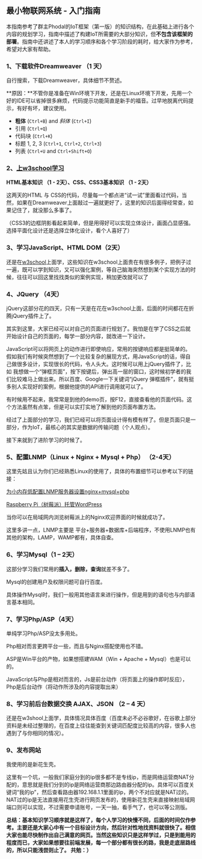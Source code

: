## 最小物联网系统 - 入门指南 ##

本指南参考了群主Phodal的IoT框架（第一版）的知识结构，在此基础上进行各个内容的规划学习，指南中描述了构建IoT所需要的大部分知识，但**不包含该框架的部署**。指南中还讲述了本人的学习顺序和各个学习阶段的耗时，给大家作为参考，希望对大家有帮助。

### 1、下载软件Dreamweaver （1 天） ###

自行搜索，下载Dreamweaver，具体细节不赘述。

**原因：**不管你是准备在Win环境下开发，还是在Linux环境下开发，先用一个好的IDE可以省掉很多麻烦，代码提示功能简直是新手的福音。过早地脱离代码提示，有好有坏，建议使用。

- **粗体** (`Ctrl+B`) and *斜体* (`Ctrl+I`)
- 引用 (`Ctrl+Q`)
- 代码块 (`Ctrl+K`)
- 标题 1, 2, 3 (`Ctrl+1`, `Ctrl+2`, `Ctrl+3`)
- 列表 (`Ctrl+U` and `Ctrl+Shift+O`)

### 2、[上w3school学习](http://www.w3school.com.cn/index.html) ###

**HTML基本知识 （1 - 2天）、CSS、CSS3基本知识 （1 - 2天）**

这两天的HTML 与 CSS的代码，尽量每一个都点进“试一试”里面看过代码，当然，如果在Dreamweaver上面敲过一遍就更好了，这里的知识后面得经常查，如果记住了，就没那么多事了。

（CSS3的边框阴影看起来简单，但是用得好可以实现立体设计，画面凸显感强。选择平面化设计还是选择立体化设计，看个人喜好了）

### 3、学习JavaScript、HTML DOM（2天） ###
 
还是在[w3school](http://www.w3school.com.cn/index.html)上面学，这些知识在w3school上面贵在有很多例子，把例子过一遍，既可以学到知识，又可以强化案例，等自己脑海突然想到某个实现方法的时候，往往可以回这里找找类似的案例实现，稍加更改就可以了

### 4、JQuery （4天） ###

jQuery这部分花的四天，只有一天是在花在w3school上面，后面的时间都花在折腾jQuery插件上了。

其实到这里，大家已经可以对自己的页面进行规划了。我怕是在学了CSS之后就开始设计自己的页面的，每学一部分内容，就改进一下设计。

JavaScript可以将网页上的动作进行即使响应，常用的按键响应都是挺简单的。假如我们有时候突然想到了一个比较复杂的展现方式，用JavaScript的话，得自己做很多设计，实现很长的代码，令人头大。这时候可以用上jQuery插件了，比如 我想做一个“弹框页面”，按下按键后，弹出高一层的窗口，这时候初学者的我们比较难马上做出来。所以百度、Google一下关键词“jQuery 弹框插件”，就有挺多别人实现好的案例，根据他提供的API进行调用就可以了。
	
有时候用不起来，我常常是到他的demo页，按F12，直接查看他的页面代码。这个方法虽然有点笨，但是可以实打实地了解到他的页面布置方法。

	
经过了上面部分的学习，我们已经可以将页面设计得有模有样了。但是页面只是一部分，作为IoT，最核心的其实是数据的传输问题（个人观点）。
	
接下来就到了进阶学习的时候了。

### 5、配置LNMP（Linux + Nginx + Mysql + Php） （2-4天） ###
这里先姑且认为你们已经熟悉Linux的使用了，具体的布置细节可以参考以下的链接：

[为小内存低配置LNMP服务器设置nginx+mysql+php](http://geekpi.cn/blog/2012/10/1908)

[Raspberry Pi（树莓派）托管WordPress](http://www.guokr.com/post/332043/)

当你可以在局域网内浏览树莓派上的Nginx欢迎界面的时候就成功了。

这里多讲一点，LNMP主要是 平台+服务器+数据库+后端程序，不使用LNMP也有其他的架构，LAMP，WAMP都有，具体自查。

### 6、学习Mysql（1 – 2天） ###
这部分学习我们常用的**插入，删除，查询**就差不多了。

Mysql的创建用户及权限问题可自行百度。

具体操作Mysql时，我们一般用其他语言来进行操作，但是用到的语句也与内部语言基本相同。

### 7、学习Php/ASP（4天） ##
单纯学习Php/ASP没太多用处。
	
Php相对而言更跨平台一些，而且与Nginx搭配使用也不错。
	
ASP是Win平台的产物，如果想搭建WAM（Win + Apache + Mysql）也是可以的。

JavaScript与Php是相对而言的，Js是前台动作（将页面上的操作即时反应），Php是后台动作（将动作所涉及的内容提取出来）

### 8、学习前后台数据交换 AJAX、JSON （2 – 4 天） ###
还是在w3shool上面学，具体情况具体百度（百度未必不必谷歌好，在谷歌上部分资料是未经过整理的，在百度上往往能查到关键词匹配度比较高的内容，很多人也遇到了与你相同的情况）。
### 9、发布网站 ###
我使用的是新花生壳。
	
这里有一个坑，一般我们家庭分到的ip很多都不是专线ip，而是网络运营商NAT分配的，意思就是我们分到的ip是网络运营商那边路由器分配的ip。具体可以百度关键词“我的ip”，然后查看路由器192.168.1.1里面的ip，两个不对应就是NAT过的。NAT过的ip是无法直接用花生壳进行网页发布的，使用新花生壳来直接映射局域网端口则可以实现，不过需要申请账号，一天一抽，看手气了，也可以等公测版。

**总结：基本知识学习顺序就是这样了，每个人学习的快慢不同，后面的时间仅作参考。主要还是大家心中有一个目标设计方向，然后针对性地找资料就很快了。相信大家也能尽快制作出自己满意的网页。当然这些知识只是这样学过，只是到能用的程度而已，大家如果想要往前端发展，每一个部分都有很长的路，我是走底层路线的，所以只能浅尝则止了。
共勉：）**

